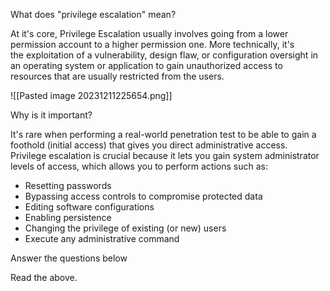 What does "privilege escalation" mean?

At it's core, Privilege Escalation usually involves going from a lower permission account to a higher permission one. More technically, it's the exploitation of a vulnerability, design flaw, or configuration oversight in an operating system or application to gain unauthorized access to resources that are usually restricted from the users. 

![[Pasted image 20231211225654.png]]

  

Why is it important?

It's rare when performing a real-world penetration test to be able to gain a foothold (initial access) that gives you direct administrative access. Privilege escalation is crucial because it lets you gain system administrator levels of access, which allows you to perform actions such as:

- Resetting passwords  
- Bypassing access controls to compromise protected data
- Editing software configurations
- Enabling persistence
- Changing the privilege of existing (or new) users
- Execute any administrative command

Answer the questions below

Read the above.
